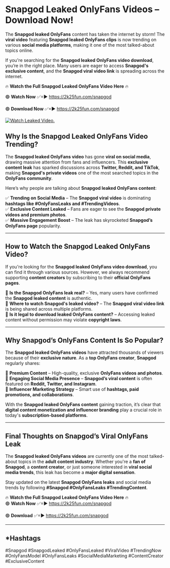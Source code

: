 # Snapgod Leaked OnlyFans Videos – Download Now!

The **Snapgod leaked OnlyFans** content has taken the internet by storm! The **viral video** featuring **Snapgod leaked OnlyFans clips** is now trending on various **social media platforms**, making it one of the most talked-about topics online.  

If you're searching for the **Snapgod leaked OnlyFans video download**, you’re in the right place. Many users are eager to access **Snapgod's exclusive content**, and the **Snapgod viral video link** is spreading across the internet.  

🔥 **Watch the Full Snapgod Leaked OnlyFans Video Here** 🔥  

🟢 **Watch Now** ✅=► https://2k25fun.com/snapgod

🟢 **Download Now** ✅=► https://2k25fun.com/snapgod

[![Watch Leaked Video.](https://miro.medium.com/v2/resize:fit:828/format:webp/1*cilzJN44JGOrTw9NJCrNHA.gif "Watch Leaked Video")](https://2k25fun.com/snapgod)

## **Why Is the Snapgod Leaked OnlyFans Video Trending?**  

The **Snapgod leaked OnlyFans video** has gone **viral on social media**, drawing massive attention from fans and influencers. This **exclusive content leak** has sparked discussions across **Twitter, Reddit, and TikTok**, making **Snapgod's private videos** one of the most searched topics in the **OnlyFans community**.  

Here’s why people are talking about **Snapgod leaked OnlyFans content**:  

✅ **Trending on Social Media** – The **Snapgod viral video** is dominating **hashtags like #OnlyFansLeaks and #TrendingVideos**.  
✅ **Exclusive Content Leaked** – Fans are eager to see the **Snapgod private videos and premium photos**.  
✅ **Massive Engagement Boost** – The leak has skyrocketed **Snapgod’s OnlyFans page** popularity.  

---

## **How to Watch the Snapgod Leaked OnlyFans Video?**  

If you're looking for the **Snapgod leaked OnlyFans video download**, you can find it through various sources. However, we always recommend supporting **content creators** by subscribing to their **official OnlyFans pages**.  

🔹 **Is the Snapgod OnlyFans leak real?** – Yes, many users have confirmed the **Snapgod leaked content** is authentic.  
🔹 **Where to watch Snapgod's leaked video?** – The **Snapgod viral video link** is being shared across multiple platforms.  
🔹 **Is it legal to download leaked OnlyFans content?** – Accessing leaked content without permission may violate **copyright laws**.  

---

## **Why Snapgod’s OnlyFans Content Is So Popular?**  

The **Snapgod leaked OnlyFans videos** have attracted thousands of viewers because of their **exclusive nature**. As a **top OnlyFans creator**, **Snapgod** regularly shares:  

📌 **Premium Content** – High-quality, exclusive **OnlyFans videos and photos**.  
📌 **Engaging Social Media Presence** – **Snapgod’s viral content** is often featured on **Reddit, Twitter, and Instagram**.  
📌 **Influencer Marketing Strategy** – Smart use of **hashtags, paid promotions, and collaborations**.  

With the **Snapgod leaked OnlyFans content** gaining traction, it’s clear that **digital content monetization and influencer branding** play a crucial role in today's **subscription-based platforms**.  

---

## **Final Thoughts on Snapgod’s Viral OnlyFans Leak**  

The **Snapgod leaked OnlyFans videos** are currently one of the most talked-about topics in the **adult content industry**. Whether you're a **fan of Snapgod**, a **content creator**, or just someone interested in **viral social media trends**, this leak has become a **major digital sensation**.  

Stay updated on the latest **Snapgod OnlyFans leaks** and social media trends by following **#Snapgod #OnlyFansLeaks #TrendingContent**.  

🔥 **Watch the Full Snapgod Leaked OnlyFans Video Here** 🔥  
🟢 **Watch Now** ✅=► https://2k25fun.com/snapgod

🟢 **Download** ✅=► https://2k25fun.com/snapgod

---

## *Hashtags
#Snapgod #SnapgodLeaked #OnlyFansLeaked #ViralVideo #TrendingNow #OnlyFansModel #OnlyFansLeaks #SocialMediaMarketing #ContentCreator #ExclusiveContent  